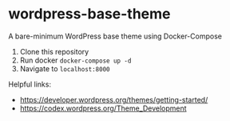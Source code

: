 # wordpress-base-theme
A bare-minimum WordPress base theme using Docker-Compose

1. Clone this repository
2. Run docker `docker-compose up -d`
3. Navigate to `localhost:8000`


Helpful links:
- https://developer.wordpress.org/themes/getting-started/
- https://codex.wordpress.org/Theme_Development
